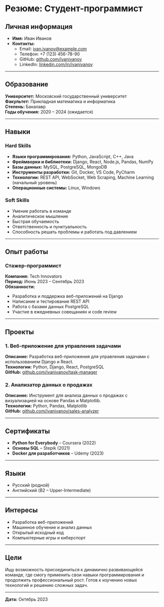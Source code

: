 # Резюме: Студент-программист

## Личная информация

- **Имя:** Иван Иванов  
- **Контакты:**  
  - Email: ivan.ivanov@example.com  
  - Телефон: +7 (123) 456-78-90  
  - GitHub: [github.com/ivanivanov](https://github.com/ivanivanov)  
  - LinkedIn: [linkedin.com/in/ivanivanov](https://www.linkedin.com/in/ivanivanov)  

---

## Образование

**Университет:** Московский государственный университет  
**Факультет:** Прикладная математика и информатика  
**Степень:** Бакалавр  
**Годы обучения:** 2020 – 2024 (ожидается)  

---

## Навыки

### **Hard Skills**

- **Языки программирования:** Python, JavaScript, C++, Java  
- **Фреймворки и библиотеки:** Django, React, Node.js, Pandas, NumPy  
- **Базы данных:** MySQL, PostgreSQL, MongoDB  
- **Инструменты разработки:** Git, Docker, VS Code, PyCharm  
- **Технологии:** REST API, WebSocket, Web Scraping, Machine Learning (начальный уровень)  
- **Операционные системы:** Linux, Windows  

### **Soft Skills**

- Умение работать в команде  
- Аналитическое мышление  
- Быстрая обучаемость  
- Ответственность и пунктуальность  
- Способность решать проблемы и работать под давлением  

---

## Опыт работы

### **Стажер-программист**  
**Компания:** Tech Innovators  
**Период:** Июнь 2023 – Сентябрь 2023  
**Обязанности:**  
- Разработка и поддержка веб-приложений на Django  
- Написание и тестирование REST API  
- Работа с базами данных PostgreSQL  
- Участие в ежедневных совещаниях и code review  

---

## Проекты

### **1. Веб-приложение для управления задачами**  
**Описание:** Разработка веб-приложения для управления задачами с использованием Django и React.  
**Технологии:** Python, Django, React, PostgreSQL  
**GitHub:** [github.com/ivanivanov/task-manager](https://github.com/ivanivanov/task-manager)  

### **2. Анализатор данных о продажах**  
**Описание:** Инструмент для анализа данных о продажах с визуализацией на основе Pandas и Matplotlib.  
**Технологии:** Python, Pandas, Matplotlib  
**GitHub:** [github.com/ivanivanov/sales-analyzer](https://github.com/ivanivanov/sales-analyzer)  

---

## Сертификаты

- **Python for Everybody** – Coursera (2022)  
- **Основы SQL** – Stepik (2021)  
- **Docker для разработчиков** – Udemy (2023)  

---

## Языки

- Русский (родной)  
- Английский (B2 – Upper-Intermediate)  

---

## Интересы

- Разработка веб-приложений  
- Машинное обучение и анализ данных  
- Открытый исходный код  
- Компьютерные игры и киберспорт  

---

## Цели

Ищу возможность присоединиться к динамично развивающейся команде, где смогу применить свои навыки программирования и продолжить профессиональный рост. Готов к изучению новых технологий и решению сложных задач.

---

**Дата:** Октябрь 2023
